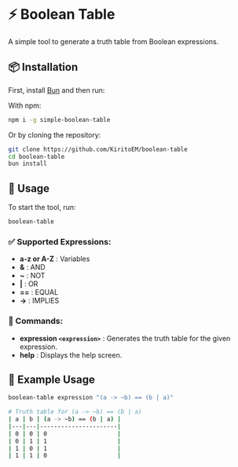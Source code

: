# ⚡ Boolean Table

A simple tool to generate a truth table from Boolean expressions.

## 📦 Installation

First, install [Bun](https://bun.sh/) and then run:

With npm:
```bash
npm i -g simple-boolean-table
```
Or by cloning the repository:
```bash
git clone https://github.com/KiritoEM/boolean-table
cd boolean-table
bun install
```

## 🚀 Usage

To start the tool, run:
```bash
boolean-table
```

### ✅ Supported Expressions:
- **a-z or A-Z** : Variables
- **&** : AND
- **~** : NOT
- **|** : OR
- **==** : EQUAL
- **->** : IMPLIES

### 🔧 Commands:
- **expression `<expression>`** : Generates the truth table for the given expression.
- **help** : Displays the help screen.

## 📌 Example Usage
```bash
boolean-table expression "(a -> ~b) == (b | a)"

# Truth table for (a -> ~b) == (b | a)
| a | b | (a -> ~b) == (b | a) |
|---|---|----------------------|
| 0 | 0 | 0                    |
| 0 | 1 | 1                    |
| 1 | 0 | 1                    |
| 1 | 1 | 0                    |
```
